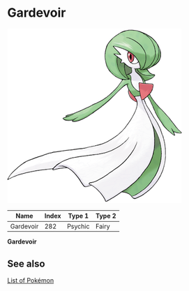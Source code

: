 # Gardevoir


![Gardevoir](images/282.png)

| **Name** | **Index** | **Type 1** | **Type 2** |
|----|----|----|----|
| Gardevoir | 282 | Psychic | Fairy  |

**Gardevoir** 

## See also

[List of Pokémon](../pokemon.md)
